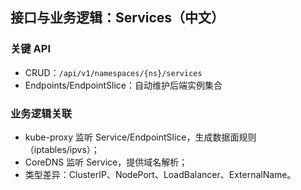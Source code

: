 ## 接口与业务逻辑：Services（中文）

### 关键 API

- CRUD：`/api/v1/namespaces/{ns}/services`
- Endpoints/EndpointSlice：自动维护后端实例集合

### 业务逻辑关联

- kube-proxy 监听 Service/EndpointSlice，生成数据面规则（iptables/ipvs）；
- CoreDNS 监听 Service，提供域名解析；
- 类型差异：ClusterIP、NodePort、LoadBalancer、ExternalName。


